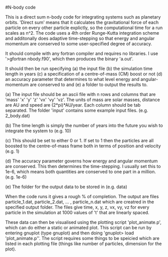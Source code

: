 #N-body code

This is a direct sum n-body code for integrating systems such as planetary orbits. 'Direct sum' means that it calculates the gravitational force of each particle on every other particle explictly, so the computational time for a run scales as n^2. The code uses a 4th order Runge-Kutta integration scheme and additonally does adaptive time-stepping so that energy and angular momentum are conserved to some user-specified degree of accuracy.

It should compile with any fortran compiler and requires no libraries. I use '>gfortran nbody.f90', which then produces the binary 'a.out'.

It should then be run specifying (a) the input file (b) the simulation time length in years (c) a specification of a centre-of-mass (CM) boost or not (d) an accuracy parameter that determines to what level energy and angular-momentum are conserved to and (e) a folder to output the results to.

(a) The input file should be an ascii file with n rows and columns that are 'mass' 'x' 'y' 'z' 'vx' 'vy' 'vz'. The units of mass are solar masses, distance are AU and speed are (2*pi)*AU/year. Each column should be tab separated. The folder 'input' contains some example input files. (e.g. 2_body.dat)

(b) The time length is simply the number of years into the future you wish to integrate the system to (e.g. 10)

(c) This should be set to either 0 or 1. If set to 1 then the particles are all boosted to the centre-of-mass frame both in terms of position and velocity (e.g. 1)

(d) The accuracy parameter governs how energy and angular momentum are conserved. This then determines the time-stepping. I usually set this to 1e-6, which means both quantities are conserved to one part in a million. (e.g. 1e-6)

(e) The folder for the output data to be stored in (e.g. data)

When the code runs it gives a rough % of completion. The output are files particle_1.dat, particle_2.dat, ... , particle_n.dat which are creatred in the specified output folder. The files give time, x, y, z, vx, vy, vz for every particle in the simulation at 1000 values of 't' that are linearly spaced.

These data can then be visualised using the plotting script 'plot_animate.p', which can do either a static or animated plot. This script can be run by entering gnuplot (type gnuplot) and then doing 'gnuplot> load 'plot_animate.p''. The script requires some things to be speicied which are listed in each plotting file (things like number of particles, dimension for the plot).
